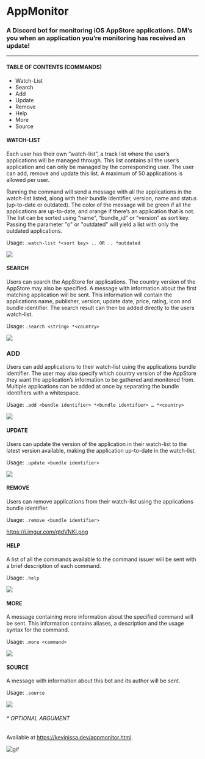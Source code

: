 # AppMonitor

### A Discord bot for monitoring iOS AppStore applications. DM’s you when an application you’re monitoring has received an update!

***

#### TABLE OF CONTENTS (COMMANDS)
* Watch-List
* Search
* Add
* Update
* Remove
* Help
* More
* Source


#### WATCH-LIST
Each user has their own “watch-list”, a track list where the user’s applications will be managed through. This list contains all the user’s application and can only be managed by the corresponding user. The user can add, remove and update this list. A maximum of 50 applications is allowed per user.

Running the command will send a message with all the applications in the watch-list listed, along with their bundle identifier, version, name and status (up-to-date or outdated). The color of the message will be green if all the applications are up-to-date, and orange if there’s an application that is not. The list can be sorted using “name”, “bundle_id” or “version” as sort key. Passing the parameter "o" or "outdated" will yield a list with only the outdated applications.

Usage: `.watch-list *<sort key> .. OR .. *outdated`

![](https://i.imgur.com/MES9HCr.png)


#### SEARCH
Users can search the AppStore for applications. The country version of the AppStore may also be specified. A message with information about the first matching application will be sent. This information will contain the applications name, publisher, version, update date, price, rating, icon and bundle identifier. The search result can then be added directly to the users watch-list.

Usage: `.search <string> *<country>`
  
![](https://i.imgur.com/he7WLlC.png)

### ADD
Users can add applications to their watch-list using the applications bundle identifier. The user may also specify which country version of the AppStore they want the application’s information to be gathered and monitored from. Multiple applications can be added at once by separating the bundle identifiers with a whitespace.

Usage: `.add <bundle identifier> *<bundle identifier> … *<country>`

![](https://i.imgur.com/8YuMfyB.png)

#### UPDATE
Users can update the version of the application in their watch-list to the latest version available, making the application up-to-date in the watch-list.

Usage: `.update <bundle identifier>`

![](https://i.imgur.com/nSg92zn.png)


#### REMOVE
Users can remove applications from their watch-list using the applications bundle identifier.

Usage: `.remove <bundle identifier>`

https://i.imgur.com/qtdVNKI.png


#### HELP
A list of all the commands available to the command issuer will be sent with a brief description of each command.

Usage: `.help`

![](https://i.imgur.com/forXAIt.png)


#### MORE
A message containing more information about the specified command will be sent. This information contains aliases, a description and the usage syntax for the command.

Usage: `.more <command>`

![](https://i.imgur.com/LP0XrLq.png)

#### SOURCE
A message with information about this bot and its author will be sent.

Usage: `.source`

![](https://i.imgur.com/dHOWQgd.png)


###### * OPTIONAL ARGUMENT
 

Available at https://kevinissa.dev/appmonitor.html. 

![gif](https://i.imgur.com/zagrBxu.gif)
